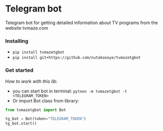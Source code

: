 # Telegram bot 
Telegram bot for getting detailed information about TV programs from the website tvmaze.com

### Installing
* `pip install tvmazetgbot`
* `pip install git+https://github.com/nutakoooye/tvmazetgbot`

### Get started
*How to work with this lib:*
* you can start bot in terminal:
`pytnon -m tvmazetgbot -t <TELEGRAM_TOKEN>`
* Or import Bot class from library:


```Python
from tvmazetgbot import Bot

tg_bot = Bot(token="TELEGRAM_TOKEN")
tg_bot.start()
```